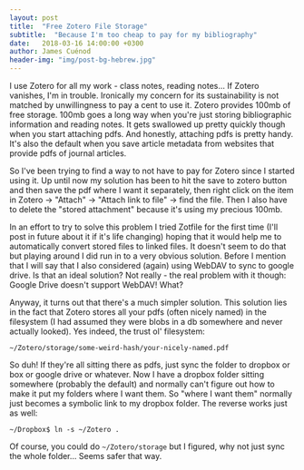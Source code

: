 ```yaml
---
layout: post
title:  "Free Zotero File Storage"
subtitle:  "Because I'm too cheap to pay for my bibliography"
date:   2018-03-16 14:00:00 +0300
author: James Cuénod
header-img: "img/post-bg-hebrew.jpg"
---
```


I use Zotero for all my work - class notes, reading notes... If Zotero vanishes, I'm in trouble. Ironically my concern for its sustainability is not matched by unwillingness to pay a cent to use it. Zotero provides 100mb of free storage. 100mb goes a long way when you're just storing bibliographic information and reading notes. It gets swallowed up pretty quickly though when you start attaching pdfs. And honestly, attaching pdfs is pretty handy. It's also the default when you save article metadata from websites that provide pdfs of journal articles.

So I've been trying to find a way to not have to pay for Zotero since I started using it. Up until now my solution has been to hit the save to zotero button and then save the pdf where I want it separately, then right click on the item in Zotero -> "Attach" -> "Attach link to file" -> find the file. Then I also have to delete the "stored attachment" because it's using my precious 100mb.

In an effort to try to solve this problem I tried Zotfile for the first time (I'll post in future about it if it's life changing) hoping that it would help me to automatically convert stored files to linked files. It doesn't seem to do that but playing around I did run in to a very obvious solution. Before I mention that I will say that I also considered (again) using WebDAV to sync to google drive. Is that an ideal solution? Not really - the real problem with it though: Google Drive doesn't support WebDAV! What?

Anyway, it turns out that there's a much simpler solution. This solution lies in the fact that Zotero stores all your pdfs (often nicely named) in the filesystem (I had assumed they were blobs in a db somewhere and never actually looked). Yes indeed, the trust ol' filesystem:

	~/Zotero/storage/some-weird-hash/your-nicely-named.pdf

So duh! If they're all sitting there as pdfs, just sync the folder to dropbox or box or google drive or whatever. Now I have a dropbox folder sitting somewhere (probably the default) and normally can't figure out how to make it put my folders where I want them. So "where I want them" normally just becomes a symbolic link to my dropbox folder. The reverse works just as well:

	~/Dropbox$ ln -s ~/Zotero .

Of course, you could do `~/Zotero/storage` but I figured, why not just sync the whole folder... Seems safer that way.